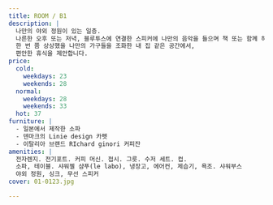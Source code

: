 ```yaml
---
title: ROOM / B1
description: |
  나만의 야외 정원이 있는 일층.
  나른한 오후 또는 저녁, 블루투스에 연결한 스피커에 나만의 음악을 들으며 책 또는 함께 하 는 여행자와 담소 또는 간단한 음료를 즐길 수 있는 야외 테이블이 준비되어 있습니다. 스웨덴의 명품 침대 덕시아나와 캐나다 구스 침구
  한 번 쯤 상상했을 나만의 가구들을 조화한 내 집 같은 공간에서,
  편안한 휴식을 제안합니다.
price:
  cold:
    weekdays: 23
    weekends: 28
  normal:
    weekdays: 28
    weekends: 33
  hot: 37
furniture: |
  - 일본에서 제작한 소파
  - 덴마크의 Linie design 카펫
  - 이탈리아 브랜드 RIchard ginori 커피잔
amenities: |
  전자렌지. 전기포트. 커피 머신. 접시. 그릇. 수저 세트. 컵.
  소파, 테이블. 샤워젤 샴푸(le labo), 냉장고, 에어컨, 제습기, 욕조. 샤워부스
  야외 정원, 싱크, 무선 스피커
cover: 01-0123.jpg

---
```

